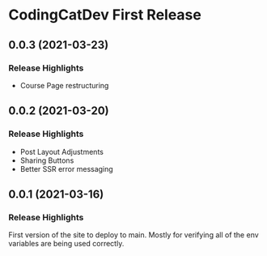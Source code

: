 # CodingCatDev First Release

## 0.0.3 (2021-03-23)

### Release Highlights

- Course Page restructuring

## 0.0.2 (2021-03-20)

### Release Highlights

- Post Layout Adjustments
- Sharing Buttons
- Better SSR error messaging

## 0.0.1 (2021-03-16)

### Release Highlights

First version of the site to deploy to main. Mostly for verifying all of the env variables are being used correctly.